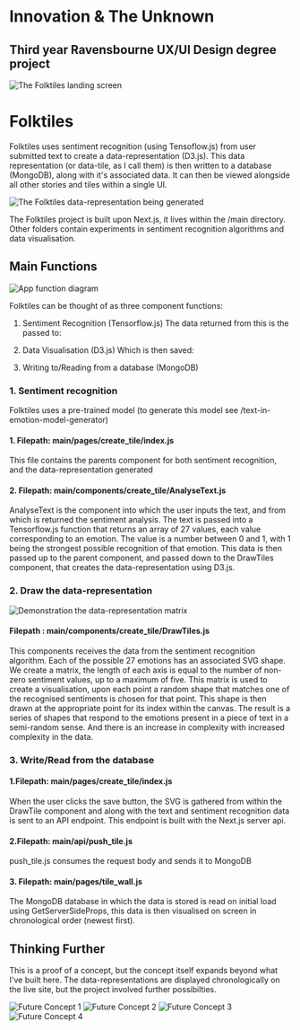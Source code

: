 # Innovation & The Unknown
## Third year Ravensbourne UX/UI Design degree project

![The Folktiles landing screen](assets/folktiles_home.png)
# Folktiles

Folktiles uses sentiment recognition (using Tensoflow.js) from user submitted text to create a data-representation (D3.js). This data representation (or data-tile, as I call them) is then written to a database (MongoDB), along with it's associated data. It can then be viewed alongside all other stories and tiles within a single UI. 

![The Folktiles data-representation being generated](assets/folktiles_data_representation.png)

The  Folktiles project is built upon Next.js, it lives within the /main directory. Other folders contain experiments in sentiment recognition algorithms and data visualisation.

## Main Functions

![App function diagram](assets/app_diagram.png)

Folktiles can be thought of as three component functions: 

1. Sentiment Recognition (Tensorflow.js)
The data returned from this is the passed to:

2. Data Visualisation (D3.js)
Which is then saved: 

3. Writing to/Reading from a database (MongoDB)

### 1. Sentiment recognition

Folktiles uses a pre-trained model (to generate this model see /text-in-emotion-model-generator)

#### 1. Filepath: main/pages/create_tile/index.js
This file contains the parents component for both sentiment recognition, and the data-representation generated

#### 2. Filepath: main/components/create_tile/AnalyseText.js
AnalyseText is the component into which the user inputs the text, and from which is returned the sentiment analysis. The text is passed into a Tensorflow.js function that returns an array of 27 values, each value corresponding to an emotion. The value is a number between 0 and 1, with 1 being the strongest possible recognition of that emotion. 
This data is then passed up to the parent component, and passed down to the DrawTiles component, that creates the data-representation using D3.js.

### 2. Draw the data-representation

![Demonstration the data-representation matrix](assets/matrix.png)

#### Filepath : main/components/create_tile/DrawTiles.js
This components receives the data from the sentiment recognition algorithm. 
Each of the possible 27 emotions has an associated SVG shape. 
We create a matrix, the length of each axis is equal to the number of non-zero sentiment values, up to a maximum of five. 
This matrix is used to create a visualisation, upon each point a random shape that matches one of the recognised sentiments is chosen for that point. This shape is then drawn at the appropriate point for its index within the canvas. 
The result is a series of shapes that respond to the emotions present in a piece of text in a semi-random sense. And there is an increase in complexity with increased complexity in the data. 

### 3. Write/Read from the database

#### 1.Filepath: main/pages/create_tile/index.js
When the user clicks the save button, the SVG is gathered from within the DrawTile component and along with the text and sentiment recognition data is sent to an API endpoint. This endpoint is built with the Next.js server api.
#### 2.Filepath: main/api/push_tile.js
push_tile.js consumes the request body and sends it to MongoDB

#### 3. Filepath: main/pages/tile_wall.js
The MongoDB database in which the data is stored is read on initial load using GetServerSideProps, this data is then visualised on screen in chronological order (newest first).

## Thinking Further
This is a proof of a concept, but the concept itself expands beyond what I've built here.
The data-representations are displayed chronologically on the live site, but the project involved further possibilties. 

![Future Concept 1](assets/future-4.png)
![Future Concept 2](assets/future-3.png)
![Future Concept 3](assets/future-2.png)
![Future Concept 4](assets/future-5.png)
